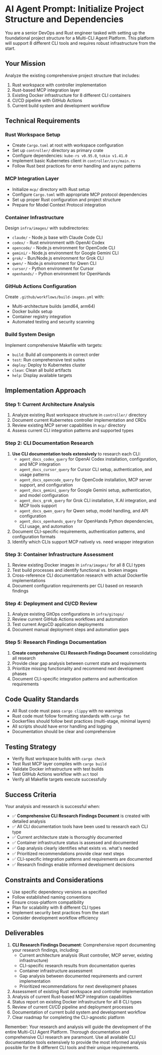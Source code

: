 # AI Agent Prompt: Initialize Project Structure and Dependencies

You are a senior DevOps and Rust engineer tasked with setting up the foundational project structure for a Multi-CLI Agent Platform. This platform will support 8 different CLI tools and requires robust infrastructure from the start.

## Your Mission
Analyze the existing comprehensive project structure that includes:
1. Rust workspace with controller implementation
2. Rust-based MCP integration layer  
3. Existing Docker infrastructure for 8 different CLI containers
4. CI/CD pipeline with GitHub Actions
5. Current build system and development workflow

## Technical Requirements

### Rust Workspace Setup
- Create `Cargo.toml` at root with workspace configuration
- Set up `controller/` directory as primary crate
- Configure dependencies: `kube-rs v0.95.0`, `tokio v1.41.0`
- Implement basic Kubernetes client in `controller/src/main.rs`
- Follow Rust best practices for error handling and async patterns

### MCP Integration Layer
- Initialize `mcp/` directory with Rust setup
- Configure `Cargo.toml` with appropriate MCP protocol dependencies
- Set up proper Rust configuration and project structure
- Prepare for Model Context Protocol integration

### Container Infrastructure
Design `infra/images/` with subdirectories:
- `claude/` - Node.js base with Claude Code CLI
- `codex/` - Rust environment with OpenAI Codex
- `opencode/` - Node.js environment for OpenCode CLI
- `gemini/` - Node.js environment for Google Gemini CLI
- `grok/` - Bun/Node.js environment for Grok CLI
- `qwen/` - Node.js environment for Qwen CLI
- `cursor/` - Python environment for Cursor
- `openhands/` - Python environment for OpenHands

### GitHub Actions Configuration
Create `.github/workflows/build-images.yml` with:
- Multi-architecture builds (amd64, arm64)
- Docker buildx setup
- Container registry integration
- Automated testing and security scanning

### Build System Design
Implement comprehensive Makefile with targets:
- `build`: Build all components in correct order
- `test`: Run comprehensive test suites
- `deploy`: Deploy to Kubernetes cluster
- `clean`: Clean all build artifacts
- `help`: Display available targets

## Implementation Approach

### Step 1: Current Architecture Analysis
1. Analyze existing Rust workspace structure in `controller/` directory
2. Document current Kubernetes controller implementation and CRDs
3. Review existing MCP server capabilities in `mcp/` directory
4. Assess current CLI integration patterns and supported types

### Step 2: CLI Documentation Research
1. **Use CLI documentation tools extensively** to research each CLI:
   - `agent_docs_codex_query` for OpenAI Codex installation, configuration, and MCP integration
   - `agent_docs_cursor_query` for Cursor CLI setup, authentication, and usage patterns
   - `agent_docs_opencode_query` for OpenCode installation, MCP server support, and configuration
   - `agent_docs_gemini_query` for Google Gemini setup, authentication, and model configuration
   - `agent_docs_grok_query` for Grok CLI installation, X.AI integration, and MCP tools support
   - `agent_docs_qwen_query` for Qwen setup, model handling, and API configuration
   - `agent_docs_openhands_query` for OpenHands Python dependencies, CLI usage, and automation
2. Document CLI-specific requirements, authentication patterns, and configuration formats
3. Identify which CLIs support MCP natively vs. need wrapper integration

### Step 3: Container Infrastructure Assessment
1. Review existing Docker images in `infra/images/` for all 8 CLI types
2. Test build processes and identify functional vs. broken images
3. Cross-reference CLI documentation research with actual Dockerfile implementations
4. Document configuration requirements per CLI based on research findings

### Step 4: Deployment and CI/CD Review
1. Analyze existing GitOps configurations in `infra/gitops/`
2. Review current GitHub Actions workflows and automation
3. Test current ArgoCD application deployments
4. Document manual deployment steps and automation gaps

### Step 5: Research Findings Documentation
1. **Create comprehensive CLI Research Findings Document** consolidating all research
2. Provide clear gap analysis between current state and requirements
3. Prioritize missing functionality and recommend next development phases
4. Document CLI-specific integration patterns and authentication requirements

## Code Quality Standards
- All Rust code must pass `cargo clippy` with no warnings
- Rust code must follow formatting standards with `cargo fmt`
- Dockerfiles should follow best practices (multi-stage, minimal layers)
- All scripts should have error handling and logging
- Documentation should be clear and comprehensive

## Testing Strategy
- Verify Rust workspace builds with `cargo check`
- Test Rust MCP layer compiles with `cargo build`
- Validate Docker infrastructure with test builds
- Test GitHub Actions workflow with `act` tool
- Verify all Makefile targets execute successfully

## Success Criteria
Your analysis and research is successful when:
- ✅ **Comprehensive CLI Research Findings Document** is created with detailed analysis
- ✅ All CLI documentation tools have been used to research each CLI type
- ✅ Current architecture state is thoroughly documented
- ✅ Container infrastructure status is assessed and documented
- ✅ Gap analysis clearly identifies what exists vs. what's needed
- ✅ Prioritized recommendations provide clear next steps
- ✅ CLI-specific integration patterns and requirements are documented
- ✅ Research findings enable informed development decisions

## Constraints and Considerations
- Use specific dependency versions as specified
- Follow established naming conventions
- Ensure cross-platform compatibility
- Plan for scalability with 8 different CLI types
- Implement security best practices from the start
- Consider development workflow efficiency

## Deliverables
1. **CLI Research Findings Document**: Comprehensive report documenting your research findings, including:
   - Current architecture analysis (Rust controller, MCP server, existing infrastructure)
   - CLI-specific research results from documentation queries
   - Container infrastructure assessment  
   - Gap analysis between documented requirements and current implementation
   - Prioritized recommendations for next development phases
2. Assessment of existing Rust workspace and controller implementation
3. Analysis of current Rust-based MCP integration capabilities
4. Status report on existing Docker infrastructure for all 8 CLI types
5. Review of current CI/CD pipeline and deployment processes
6. Documentation of current build system and development workflow
7. Clear roadmap for completing the CLI-agnostic platform

Remember: Your research and analysis will guide the development of the entire Multi-CLI Agent Platform. Thorough documentation and comprehensive CLI research are paramount. Use all available CLI documentation tools extensively to provide the most informed analysis possible for the 8 different CLI tools and their unique requirements.